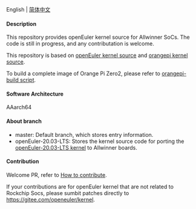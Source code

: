 English | [简体中文](./README.md) 

#### Description

This repository provides openEuler kernel source for Allwinner SoCs. The code is still in progress, and any contributation is welcome.

This repository is based on [openEuler kernel source](https://gitee.com/openeuler/kernel) and [orangepi kernel source](https://github.com/orangepi-xunlong/linux-orangepi/tree/orange-pi-4.9-sun50iw9).

To build a complete image of Orange Pi Zero2, please refer to [orangepi-build script](https://github.com/orangepi-xunlong/orangepi-build).

#### Software Architecture

AAarch64

#### About branch

- master: Default branch, which stores entry information.
- openEuler-20.03-LTS: Stores the kernel source code for porting the [openEuler-20.03-LTS kernel](https://gitee.com/tideao/allwinner-kernel/tree/openEuler-20.03-LTS/) to Allwinner boards.

#### Contribution

Welcome PR, refer to [How to contribute](https://gitee.com/openeuler/community/blob/master/CONTRIBUTING.md).

If your contributions are for openEuler kernel that are not related to Rockchip Socs, please sumbit patches directly to https://gitee.com/openeuler/kernel.
 